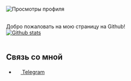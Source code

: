 ![Просмотры профиля](https://gpvc.arturio.dev/ktxdev)<br><br>

Добро пожаловать на мою страницу на Github!<br>
[![Github stats](https://github-readme-stats.vercel.app/api?username=ktxdev)](https://github.com/anuraghazra/github-readme-stats) <br><br>

## Связь со мной
- <a href="https://t.me/y9san9"><img src="https://upload.wikimedia.org/wikipedia/commons/thumb/8/82/Telegram_logo.svg/768px-Telegram_logo.svg.png" width=16 height=16 /> Telegram</a>
